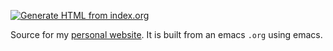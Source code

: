 [![Generate HTML from index.org](https://github.com/cjl8zf/cjl8zf.github.io/actions/workflows/main.yml/badge.svg)](https://github.com/cjl8zf/cjl8zf.github.io/actions/workflows/main.yml)

Source for my [personal website](https://cjl8zf.github.io/).
It is built from an emacs `.org` using emacs. 
